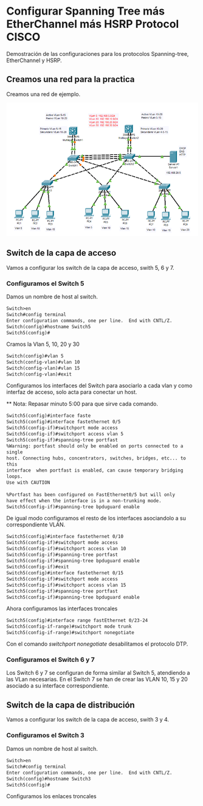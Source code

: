 <!-- https://www.youtube.com/watch?v=sG_HCN9ULLI&t=783s -->
# Configurar Spanning Tree más EtherChannel más HSRP Protocol  CISCO

Demostración de las configuraciones para los protocolos Spanning-tree, EtherChannel y HSRP.

<!-- Con STP,se proporciona redundancia de enlaces y se evitan los bucles de conmutación.

Para habilitar STP con Switch de cisco -->

## Creamos una red para la practica

Creamos una red de ejemplo.

![picture 1](Imagenes/STPEtherChannelHSRP.png)  

<!-- Como puede ver después de conectar los interruptores en la posición de bucle, uno de los puertos se bloquea. Porque por defecto STP está habilitado y nos está evitando cualquier Bucle de Conmutación.
Para entender más detalladamente, revisemos las capturas de pantalla del programa.-->

## Switch de la capa de acceso

Vamos a configurar los switch de la capa de acceso, swith 5, 6 y 7.

### Configuramos el Switch 5

Damos un nombre de host al switch.

``` cisco ios
Switch>en
Switch#config terminal
Enter configuration commands, one per line.  End with CNTL/Z.
Switch(config)#hostname Switch5
Switch5(config)#
```

Cramos la Vlan 5, 10, 20 y 30

``` cisco ios
Switch(config)#vlan 5
Switch(config-vlan)#vlan 10
Switch(config-vlan)#vlan 15
Switch(config-vlan)#exit
```

Configuramos los interfaces del Switch para asociarlo a cada vlan y como interfaz de acceso, solo acta para conectar un host.

** Nota: Repasar minuto 5:00 para que sirve cada comando.

``` cisco ios
Switch5(config)#interface faste
Switch5(config)#interface fastethernet 0/5
Switch5(config-if)#switchport mode access
Switch5(config-if)#switchport access vlan 5
Switch5(config-if)#spanning-tree portfast
%Warning: portfast should only be enabled on ports connected to a single
host. Connecting hubs, concentrators, switches, bridges, etc... to this
interface  when portfast is enabled, can cause temporary bridging loops.
Use with CAUTION

%Portfast has been configured on FastEthernet0/5 but will only
have effect when the interface is in a non-trunking mode.
Switch5(config-if)#spanning-tree bpduguard enable
```

De igual modo configuramos el resto de los interfaces asociandolo a su correspondiente VLAN.

``` cisco ios
Switch5(config)#interface fastethernet 0/10
Switch5(config-if)#switchport mode access
Switch5(config-if)#switchport access vlan 10
Switch5(config-if)#spanning-tree portfast
Switch5(config-if)#spanning-tree bpduguard enable
Switch5(config-if)#exit
Switch5(config)#interface fastethernet 0/15
Switch5(config-if)#switchport mode access
Switch5(config-if)#switchport access vlan 15
Switch5(config-if)#spanning-tree portfast
Switch5(config-if)#spanning-tree bpduguard enable
```

Ahora configuramos las interfaces troncales

``` cisco ios
Switch5(config)#interface range fastEthernet 0/23-24
Switch5(config-if-range)#switchport mode trunk
Switch5(config-if-range)#switchport nonegotiate
```

Con el comando *switchport nonegotiate* desabilitamos el protocolo DTP.

### Configuramos el Switch 6 y 7

Los Switch 6 y 7 se configuran de forma similar al Switch 5, atendiendo a las VLan necesarias. En el Switch 7 se han de crear las VLAN 10, 15 y 20 asociado a su interface correspondiente.

## Switch de la capa de distribución

Vamos a configurar los switch de la capa de acceso, swith 3 y 4.

### Configuramos el Switch 3

Damos un nombre de host al switch.

``` cisco ios
Switch>en
Switch#config terminal
Enter configuration commands, one per line.  End with CNTL/Z.
Switch(config)#hostname Switch3
Switch5(config)#
```

Configuramos los enlaces troncales



<!-- ``` cisco ios
Switch0>
Switch0>show spanning-tree
VLAN0001
  Spanning tree enabled protocol rstp
  Root ID    Priority    32769
             Address     0003.E4AD.E43C
             Cost        8
             Port        25(GigabitEthernet0/1)
             Hello Time  2 sec  Max Age 20 sec  Forward Delay 15 sec

  Bridge ID  Priority    32769  (priority 32768 sys-id-ext 1)
             Address     0005.5E00.26EA
             Hello Time  2 sec  Max Age 20 sec  Forward Delay 15 sec
             Aging Time  20

Interface        Role Sts Cost      Prio.Nbr Type
---------------- ---- --- --------- -------- --------------------------------
Fa0/1            Desg FWD 19        128.1    P2p
Fa0/2            Desg FWD 19        128.2    P2p
Gi0/1            Root FWD 4         128.25   P2p
Gi0/2            Altn BLK 4         128.26   P2p
```

``` cisco ios
Switch0>
Switch0>show spanning-tree active
VLAN0001
  Spanning tree enabled protocol rstp
  Root ID    Priority    32769
             Address     0003.E4AD.E43C
             Cost        8
             Port        25(GigabitEthernet0/1)
             Hello Time  2 sec  Max Age 20 sec  Forward Delay 15 sec

  Bridge ID  Priority    32769  (priority 32768 sys-id-ext 1)
             Address     0005.5E00.26EA
             Hello Time  2 sec  Max Age 20 sec  Forward Delay 15 sec
             Aging Time  20

Interface        Role Sts Cost      Prio.Nbr Type
---------------- ---- --- --------- -------- --------------------------------
Fa0/1            Desg FWD 19        128.1    P2p
Fa0/2            Desg FWD 19        128.2    P2p
Gi0/1            Root FWD 4         128.25   P2p
Gi0/2            Altn BLK 4         128.26   P2p
```

Podemos ver que el interfaz Gi0/1 está configurado como Root y el Gi0/2 está bloqueado.

## Damos un nombre a los switch

``` cisco ios
Switch>enable
Switch#configure terminal
Switch(config)#hostname Switch1
Switch1(config)#end
Switch1#
```

## Deshabilitar STP

Buscamos el switch que está bloqueado un puerto y podemos deshabilitar STP en los router de la forma.

``` cisco ios
Switch1>enable
Switch1#configure terminal
Switch1(config)#no spanning-tree vlan 1
Switch1(config)#end
Switch1#
```

De esta forma, no se bloquean los puertos,
pero podemos ver que los paquetes entran en bucle y no llegan a su destino.

Configuramos los switch

``` cisco ios
Switch>enable
Switch#configure terminal
Switch(config)#hostname Switch1
Switch1(config)#spanning-tree mode rapid-pvst
Switch1(config)#no spanning-tree vlan 1
Switch1(config)#end
Switch1#
```

STP (Spanning Tree Protocol) tiene cuatro estados. Estos estados STP son; Bloqueo, escucha, aprendizaje y reenvío. Con RSTP (Rapid Spanning Tree Protocol), se omite el estado de Spanning Tree Blocking y Listenning. El RSTP establece que a partir de descartado, pasar por el aprendizaje y el reenvío.

En STP (Spanning Tree Protocol),el estado de bloqueo es de 20 segundos,el estado de escucha es de 15 segundos y el estado de aprendizaje es de 15 segundos. Por lo tanto, para STP, pasar por los estados de reenvío necesita 50 segundos. Este tiempo total es de 15 segundos en RSTP (Rapid Spanning Tree Protocol). Porque RSTP, omite los estados Bloqueo y Escucha.

## Probar direcciones MAC desde el PC

Podemos ver la tabla de direcciones MAC que tiene almacenada un PC con el comando arp.

``` cmd
C:\>arp -a
  Internet Address      Physical Address      Type
  192.168.0.6           0006.2ac5.299e        dynamic
```

## Experimento

Probar a deshabilitar STP en todos los switch de lar red y veremos que el trafico
de red aumenta sin control y no se puede configurar ningún HOST. -->

